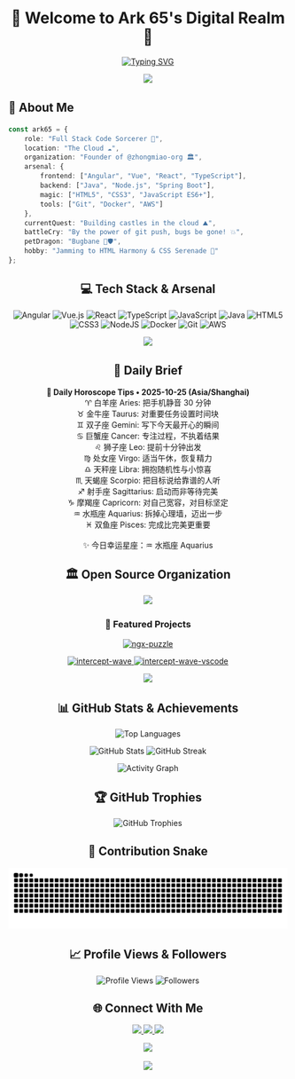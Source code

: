 <div align="center">

# 🌌 Welcome to Ark 65's Digital Realm 🌌

[![Typing SVG](https://readme-typing-svg.demolab.com?font=Fira+Code&size=28&duration=3000&pause=1000&color=00F7F7&center=true&vCenter=true&multiline=true&width=800&height=120&lines=Code+Sorcerer+%F0%9F%94%AE+%7C+DevWizard+Level+99;Building+Digital+Wonders+%E2%9C%A8;Taming+Code+Dragons+%F0%9F%90%89)](https://git.io/typing-svg)

<img src="https://user-images.githubusercontent.com/74038190/212284100-561aa473-3905-4a80-b561-0d28506553ee.gif" width="900">

</div>

## 🚀 About Me

```typescript
const ark65 = {
    role: "Full Stack Code Sorcerer 🔮",
    location: "The Cloud ☁️",
    organization: "Founder of @zhongmiao-org 🏛️",
    arsenal: {
        frontend: ["Angular", "Vue", "React", "TypeScript"],
        backend: ["Java", "Node.js", "Spring Boot"],
        magic: ["HTML5", "CSS3", "JavaScript ES6+"],
        tools: ["Git", "Docker", "AWS"]
    },
    currentQuest: "Building castles in the cloud ⛰️",
    battleCry: "By the power of git push, bugs be gone! 💥",
    petDragon: "Bugbane 🐉🛡️",
    hobby: "Jamming to HTML Harmony & CSS Serenade 🎸"
};
```

<div align="center">

## 💻 Tech Stack & Arsenal

![Angular](https://img.shields.io/badge/angular-%23DD0031.svg?style=for-the-badge&logo=angular&logoColor=white)
![Vue.js](https://img.shields.io/badge/vuejs-%2335495e.svg?style=for-the-badge&logo=vuedotjs&logoColor=%234FC08D)
![React](https://img.shields.io/badge/react-%2320232a.svg?style=for-the-badge&logo=react&logoColor=%2361DAFB)
![TypeScript](https://img.shields.io/badge/typescript-%23007ACC.svg?style=for-the-badge&logo=typescript&logoColor=white)
![JavaScript](https://img.shields.io/badge/javascript-%23323330.svg?style=for-the-badge&logo=javascript&logoColor=%23F7DF1E)
![Java](https://img.shields.io/badge/java-%23ED8B00.svg?style=for-the-badge&logo=openjdk&logoColor=white)
![HTML5](https://img.shields.io/badge/html5-%23E34F26.svg?style=for-the-badge&logo=html5&logoColor=white)
![CSS3](https://img.shields.io/badge/css3-%231572B6.svg?style=for-the-badge&logo=css3&logoColor=white)
![NodeJS](https://img.shields.io/badge/node.js-6DA55F?style=for-the-badge&logo=node.js&logoColor=white)
![Docker](https://img.shields.io/badge/docker-%230db7ed.svg?style=for-the-badge&logo=docker&logoColor=white)
![Git](https://img.shields.io/badge/git-%23F05033.svg?style=for-the-badge&logo=git&logoColor=white)
![AWS](https://img.shields.io/badge/AWS-%23FF9900.svg?style=for-the-badge&logo=amazon-aws&logoColor=white)

<img src="https://user-images.githubusercontent.com/74038190/212284115-f47cd8ff-2ffb-4b04-b5bf-4d1c14c0247f.gif" width="900">

## 🔮 Daily Brief

<!-- DAILY-UPDATE:START -->
<p align="center">
<strong>🔮 Daily Horoscope Tips • 2025-10-25 (Asia/Shanghai)</strong><br/>
♈ 白羊座 Aries: 把手机静音 30 分钟<br/>
♉ 金牛座 Taurus: 对重要任务设置时间块<br/>
♊ 双子座 Gemini: 写下今天最开心的瞬间<br/>
♋ 巨蟹座 Cancer: 专注过程，不执着结果<br/>
♌ 狮子座 Leo: 提前十分钟出发<br/>
♍ 处女座 Virgo: 适当午休，恢复精力<br/>
♎ 天秤座 Libra: 拥抱随机性与小惊喜<br/>
♏ 天蝎座 Scorpio: 把目标说给靠谱的人听<br/>
♐ 射手座 Sagittarius: 启动而非等待完美<br/>
♑ 摩羯座 Capricorn: 对自己宽容，对目标坚定<br/>
♒ 水瓶座 Aquarius: 拆掉心理墙，迈出一步<br/>
♓ 双鱼座 Pisces: 完成比完美更重要<br/>
<br/>✨ 今日幸运星座：♒ 水瓶座 Aquarius
</p>
<!-- DAILY-UPDATE:END -->

## 🏛️ Open Source Organization

<p align="center">
  <a href="https://github.com/zhongmiao-org">
    <img src="https://img.shields.io/badge/🏛️_Founder-@zhongmiao--org-00F7F7?style=for-the-badge&logoColor=white" />
  </a>
</p>

### 🌟 Featured Projects

<p align="center">
  <a href="https://github.com/zhongmiao-org/ngx-puzzle">
    <picture>
      <source media="(prefers-color-scheme: dark)" srcset="https://github-readme-stats.vercel.app/api/pin/?username=zhongmiao-org&repo=ngx-puzzle&theme=tokyonight&hide_border=true&bg_color=0D1117&title_color=00F7F7&icon_color=00F7F7&text_color=FFFFFF" />
      <source media="(prefers-color-scheme: light)" srcset="https://github-readme-stats.vercel.app/api/pin/?username=zhongmiao-org&repo=ngx-puzzle&theme=default&hide_border=true" />
      <img src="https://github-readme-stats.vercel.app/api/pin/?username=zhongmiao-org&repo=ngx-puzzle&theme=tokyonight&hide_border=true&bg_color=0D1117&title_color=00F7F7&icon_color=00F7F7&text_color=FFFFFF" width="49%" alt="ngx-puzzle" />
    </picture>
  </a>
</p>

<p align="center">
  <a href="https://github.com/zhongmiao-org/intercept-wave">
    <picture>
      <source media="(prefers-color-scheme: dark)" srcset="https://github-readme-stats.vercel.app/api/pin/?username=zhongmiao-org&repo=intercept-wave&theme=tokyonight&hide_border=true&bg_color=0D1117&title_color=00F7F7&icon_color=00F7F7&text_color=FFFFFF" />
      <source media="(prefers-color-scheme: light)" srcset="https://github-readme-stats.vercel.app/api/pin/?username=zhongmiao-org&repo=intercept-wave&theme=default&hide_border=true" />
      <img src="https://github-readme-stats.vercel.app/api/pin/?username=zhongmiao-org&repo=intercept-wave&theme=tokyonight&hide_border=true&bg_color=0D1117&title_color=00F7F7&icon_color=00F7F7&text_color=FFFFFF" width="49%" alt="intercept-wave" />
    </picture>
  </a>
  <a href="https://github.com/zhongmiao-org/intercept-wave-vscode">
    <picture>
      <source media="(prefers-color-scheme: dark)" srcset="https://github-readme-stats.vercel.app/api/pin/?username=zhongmiao-org&repo=intercept-wave-vscode&theme=tokyonight&hide_border=true&bg_color=0D1117&title_color=00F7F7&icon_color=00F7F7&text_color=FFFFFF" />
      <source media="(prefers-color-scheme: light)" srcset="https://github-readme-stats.vercel.app/api/pin/?username=zhongmiao-org&repo=intercept-wave-vscode&theme=default&hide_border=true" />
      <img src="https://github-readme-stats.vercel.app/api/pin/?username=zhongmiao-org&repo=intercept-wave-vscode&theme=tokyonight&hide_border=true&bg_color=0D1117&title_color=00F7F7&icon_color=00F7F7&text_color=FFFFFF" width="49%" alt="intercept-wave-vscode" />
    </picture>
  </a>
</p>


<img src="https://user-images.githubusercontent.com/74038190/212284115-f47cd8ff-2ffb-4b04-b5bf-4d1c14c0247f.gif" width="900">

## 📊 GitHub Stats & Achievements

<p align="center">
  <picture>
    <source media="(prefers-color-scheme: dark)" srcset="https://github-readme-stats.vercel.app/api/top-langs/?username=ark-65&layout=compact&theme=tokyonight&hide_border=true&bg_color=0D1117&title_color=00F7F7&text_color=FFFFFF&hide=html,css&count_private=true&include_all_commits=true&langs_count=8" />
    <source media="(prefers-color-scheme: light)" srcset="https://github-readme-stats.vercel.app/api/top-langs/?username=ark-65&layout=compact&theme=default&hide_border=true&hide=html,css&count_private=true&include_all_commits=true&langs_count=8" />
    <img src="https://github-readme-stats.vercel.app/api/top-langs/?username=ark-65&layout=compact&theme=tokyonight&hide_border=true&bg_color=0D1117&title_color=00F7F7&text_color=FFFFFF&hide=html,css&count_private=true&include_all_commits=true&langs_count=8" width="41%" alt="Top Languages" />
  </picture>
</p>

<p align="center">
  <picture>
    <source media="(prefers-color-scheme: dark)" srcset="https://github-readme-stats.vercel.app/api?username=ark-65&show_icons=true&theme=tokyonight&hide_border=true&bg_color=0D1117&title_color=00F7F7&icon_color=00F7F7&text_color=FFFFFF&count_private=true" />
    <source media="(prefers-color-scheme: light)" srcset="https://github-readme-stats.vercel.app/api?username=ark-65&show_icons=true&theme=default&hide_border=true&count_private=true" />
    <img src="https://github-readme-stats.vercel.app/api?username=ark-65&show_icons=true&theme=tokyonight&hide_border=true&bg_color=0D1117&title_color=00F7F7&icon_color=00F7F7&text_color=FFFFFF&count_private=true" width="49%" alt="GitHub Stats" />
  </picture>
  <picture>
    <source media="(prefers-color-scheme: dark)" srcset="https://github-readme-streak-stats.herokuapp.com/?user=ark-65&theme=tokyonight&hide_border=true&background=0D1117&ring=00F7F7&fire=00F7F7&currStreakLabel=00F7F7" />
    <source media="(prefers-color-scheme: light)" srcset="https://github-readme-streak-stats.herokuapp.com/?user=ark-65&theme=default&hide_border=true" />
    <img src="https://github-readme-streak-stats.herokuapp.com/?user=ark-65&theme=tokyonight&hide_border=true&background=0D1117&ring=00F7F7&fire=00F7F7&currStreakLabel=00F7F7" width="49%" alt="GitHub Streak" />
  </picture>
</p>


<p align="center">
  <picture>
    <source media="(prefers-color-scheme: dark)" srcset="https://github-readme-activity-graph.vercel.app/graph?username=ark-65&theme=tokyo-night&hide_border=true&bg_color=0D1117&color=00F7F7&line=00F7F7&point=FFFFFF" />
    <source media="(prefers-color-scheme: light)" srcset="https://github-readme-activity-graph.vercel.app/graph?username=ark-65&theme=github-compact&hide_border=true" />
    <img src="https://github-readme-activity-graph.vercel.app/graph?username=ark-65&theme=tokyo-night&hide_border=true&bg_color=0D1117&color=00F7F7&line=00F7F7&point=FFFFFF" width="100%" alt="Activity Graph" />
  </picture>
</p>

## 🏆 GitHub Trophies

<p align="center">
  <picture>
    <source media="(prefers-color-scheme: dark)" srcset="https://github-profile-trophy.vercel.app/?username=ark-65&theme=tokyonight&no-frame=true&no-bg=true&row=1&column=7" />
    <source media="(prefers-color-scheme: light)" srcset="https://github-profile-trophy.vercel.app/?username=ark-65&theme=flat&no-frame=true&no-bg=true&row=1&column=7" />
    <img src="https://github-profile-trophy.vercel.app/?username=ark-65&theme=tokyonight&no-frame=true&no-bg=true&row=1&column=7" width="100%" alt="GitHub Trophies" />
  </picture>
</p>

## 🐍 Contribution Snake

<picture>
  <source media="(prefers-color-scheme: dark)" srcset="https://raw.githubusercontent.com/ark-65/ark-65/output/github-contribution-grid-snake-dark.svg">
  <source media="(prefers-color-scheme: light)" srcset="https://raw.githubusercontent.com/ark-65/ark-65/output/github-contribution-grid-snake.svg">
  <img alt="github contribution grid snake animation" src="https://raw.githubusercontent.com/ark-65/ark-65/output/github-contribution-grid-snake.svg">
</picture>

## 📈 Profile Views & Followers

<p align="center">
  <img src="https://komarev.com/ghpvc/?username=ark-65&label=Profile%20Views&color=00F7F7&style=for-the-badge" alt="Profile Views" />
  <img src="https://img.shields.io/github/followers/ark-65?label=Followers&style=for-the-badge&color=00F7F7" alt="Followers" />
</p>

## 🌐 Connect With Me

<p align="center">
  <a href="https://github.com/ark-65">
    <img src="https://img.shields.io/badge/GitHub-100000?style=for-the-badge&logo=github&logoColor=white" />
  </a>
  <a href="mailto:liuwufangzhou@gmail.com">
    <img src="https://img.shields.io/badge/Email_(Global)-D14836?style=for-the-badge&logo=gmail&logoColor=white" />
  </a>
  <a href="mailto:liuwufangzhou@vip.qq.com">
    <img src="https://img.shields.io/badge/Email_(China)-12B7F5?style=for-the-badge&logo=tencentqq&logoColor=white" />
  </a>
</p>

<img src="https://user-images.githubusercontent.com/74038190/212284115-f47cd8ff-2ffb-4b04-b5bf-4d1c14c0247f.gif" width="900">

<p align="center">
  <img src="https://capsule-render.vercel.app/api?type=waving&color=gradient&customColorList=6,11,20&height=150&section=footer&text=Thanks%20for%20visiting!&fontSize=40&fontColor=fff&animation=twinkling&fontAlignY=72" width="100%"/>
</p>

</div>
